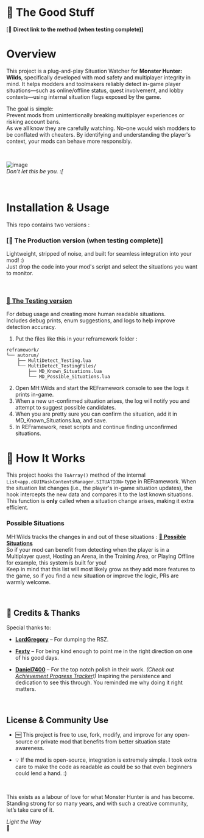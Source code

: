 # 🌟 The Good Stuff
[🔗 **Direct link to the method (when testing complete)]**
  
# Overview
This project is a plug-and-play Situation Watcher for **Monster Hunter: Wilds**, specifically developed with mod safety and multiplayer integrity in mind. It helps modders and toolmakers reliably detect in-game player situations—such as online/offline status, quest involvement, and lobby contexts—using internal situation flags exposed by the game.

The goal is simple:  
Prevent mods from unintentionally breaking multiplayer experiences or risking account bans.  
As we all know they are carefully watching. No-one would wish modders to be conflated with cheaters. By identifying and understanding the player's context, your mods can behave more responsibly.  
  
  <br />
  
![image](https://github.com/user-attachments/assets/957d5394-05f0-4592-89c0-214125fad68a)  
_Don't let this be you. :[_
  
  <br />
  
# Installation & Usage
This repo contains two versions :

### [🔗 **The Production version (when testing complete)]**  
Lightweight, stripped of noise, and built for seamless integration into your mod! :)  
Just drop the code into your mod's script and select the situations you want to monitor.
  
  <br />

### [🔗 **The Testing version**](https://github.com/JdotCarver/MHWS-MultiDetect/tree/main/Test%20Version)  
For debug usage and creating more human readable situations.  
Includes debug prints, enum suggestions, and logs to help improve detection accuracy.  
1. Put the files like this in your reframework folder :
```
reframework/
└── autorun/
    ├── MultiDetect_Testing.lua
    └── MultiDetect_TestingFiles/
        ├── MD_Known_Situations.lua
        └── MD_Possible_Situations.lua 
```
2. Open MH:Wilds and start the REFramework console to see the logs it prints in-game.
3. When a new un-confirmed situation arises, the log will notify you and attempt to suggest possible candidates.
4. When you are pretty sure you can confirm the situation, add it in MD_Known_Situations.lua, and save.
5. In REFramework, reset scripts and continue finding unconfirmed situations.


# 🔎 How It Works
This project hooks the ```ToArray()``` method of the internal ```List<app.cGUIMaskContentsManager.SITUATION>``` type in REFramework. When the situation list changes (i.e., the player's in-game situation updates), the hook intercepts the new data and compares it to the last known situations. This function is **only** called when a situation change arises, making it extra efficient.

### Possible Situations
MH:Wilds tracks the changes in and out of these situations :    [🔗 **Possible Situations**](https://github.com/JdotCarver/MHWS-Multidetect/blob/67cc4e1e780a57c255a926d77d6249691b841946/Test%20Version/Possible_Situations.lua#L1)  
So if your mod can benefit from detecting when the player is in a Multiplayer quest, Hosting an Arena, in the Training Area, or Playing Offline for example, this system is built for you!  
Keep in mind that this list will most likely grow as they add more features to the game, so if you find a new situation or improve the logic, PRs are warmly welcome.  
  
  <br />
  
## 🙏 Credits & Thanks
Special thanks to:

- [**LordGregory**](https://github.com/Synthlight) – For dumping the RSZ.
- [**Fexty**](https://github.com/Fexty12573) – For being kind enough to point me in the right direction on one of his good days.
- [**Daniel7400**](https://github.com/Daniel7400) – For the top notch polish in their work. _(Check out [Achievement Progress Tracker](https://www.nexusmods.com/monsterhunterwilds/mods/721)!)_ Inspiring the persistence and dedication to see this through. You reminded me why doing it right matters.
  
  <br />
 
## License & Community Use
- 🆓 This project is free to use, fork, modify, and improve for any open-source or private mod that benefits from better situation state awareness.  
- 💡 If the mod is open-source, integration is extremely simple. I took extra care to make the code as readable as could be so that even beginners could lend a hand. :)    
  
  <br />
 
This exists as a labour of love for what Monster Hunter is and has become. Standing strong for so many years, and with such a creative community, let’s take care of it.  

_Light the Way_  
🌟  
